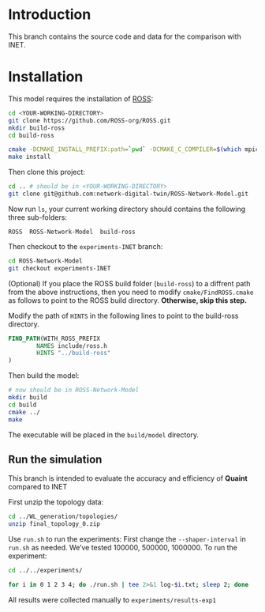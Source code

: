 # Introduction

This branch contains the source code and data for the comparison with INET. 


# Installation

This model requires the installation of [ROSS](http://github.com/carothersc/ROSS): 
```bash
cd <YOUR-WORKING-DIRECTORY>
git clone https://github.com/ROSS-org/ROSS.git
mkdir build-ross
cd build-ross

cmake -DCMAKE_INSTALL_PREFIX:path=`pwd` -DCMAKE_C_COMPILER=$(which mpicc) -DCMAKE_CXX_COMPILER=$(which mpicxx) ../ROSS
make install
```

Then clone this project:
```bash
cd .. # should be in <YOUR-WORKING-DIRECTORY>
git clone git@github.com:network-digital-twin/ROSS-Network-Model.git
```

Now run `ls`, your current working directory should contains the following three sub-folders: 
```
ROSS  ROSS-Network-Model  build-ross
```

Then checkout to the `experiments-INET` branch:
```bash
cd ROSS-Network-Model
git checkout experiments-INET
```

(Optional) If you place the ROSS build folder (`build-ross`) to a diffrent path from the above instructions, then you need to modify `cmake/FindROSS.cmake` as follows to point to the ROSS build directory. **Otherwise, skip this step.**

Modify the path of `HINTS` in the following lines to point to the build-ross directory. 
```cmake
FIND_PATH(WITH_ROSS_PREFIX 
        NAMES include/ross.h
        HINTS "../build-ross"
)
```


Then build the model:
```bash
# now should be in ROSS-Network-Model
mkdir build
cd build
cmake ../
make
```
The executable will be placed in the `build/model` directory.

## Run the simulation

This branch is intended to evaluate the accuracy and efficiency of **Quaint** compared to INET

First unzip the topology data:
```bash
cd ../WL_generation/topologies/
unzip final_topology_0.zip
```


Use `run.sh`  to run the experiments:
First change the `--shaper-interval` in `run.sh` as needed. We’ve tested 100000, 500000, 1000000. 
To run the experiment:
```bash
cd ../../experiments/
```
```bash
for i in 0 1 2 3 4; do ./run.sh | tee 2>&1 log-$i.txt; sleep 2; done
```
All results were collected manually to `experiments/results-exp1`

